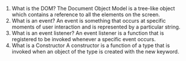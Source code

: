 1. What is the DOM?
  The Document Object Model is a tree-like object which contains a reference to all the elements on the screen.
2. What is an event?
  An event is something that occurs at specific moments of user interaction and is represented by a particular string.
3. What is an event listener?
  An event listener is a function that is registered to be invoked whenever a specific event occurs.
4. What is a Constructor
  A constructor is a function of a type that is invoked when an object of the type is created with the new keyword.
